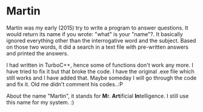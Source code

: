 # Martin

Martin was my early (2015) try to write a program to answer questions. It would return its name if you wrote: "what" is your "name"?.
It basically ignored everything other than the interrogative word and the subject. Based on those two words, it did a search in a text file with pre-written answers and printed the answers.

I had written in TurboC++, hence some of functions don't work any more. I have tried to fix it but that broke the code. I have the original .exe file which still works and I have added that. Maybe someday I will go through the code and fix it. Old me didn't comment his codes..:P 

About the name "Martin", it stands for **M**r. **Art**ificial **In**telligence. I still use this name for my system. :)
